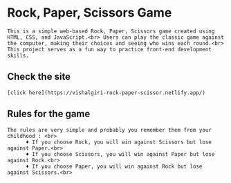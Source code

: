 # Rock, Paper, Scissors Game
    This is a simple web-based Rock, Paper, Scissors game created using HTML, CSS, and JavaScript.<br> Users can play the classic game against the computer, making their choices and seeing who wins each round.<br> This project serves as a fun way to practice front-end development skills.

## Check the site
    [click here](https://vishalgiri-rock-paper-scissor.netlify.app/) 


## Rules for the game
    The rules are very simple and probably you remember them from your childhood : <br>
          ♦ If you choose Rock, you will win against Scissors but lose against Paper.<br>
          ♦ If you choose Scissors, you will win against Paper but lose against Rock.<br>
          ♦ If you choose Paper, you will win against Rock but lose against Scissors.<br>
            